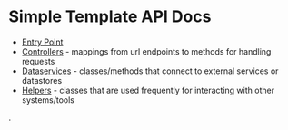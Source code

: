 # Simple Template API Docs

- [Entry Point](manual/entry.html)
- [Controllers](manual/_controllers.html) - mappings from url endpoints to methods for handling requests
- [Dataservices](manual/_dataservices.html) - classes/methods that connect to external services or datastores
- [Helpers](manual/_helpers.html) - classes that are used frequently for interacting with other systems/tools

.
